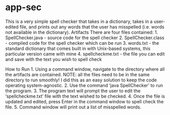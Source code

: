 # app-sec
This is a very simple spell checker that takes in a dictionary, takes in a user-edited file, and prints out any words that the user has misspelled (i.e. words not available in the dictionary).
Artifacts
	There are four files contained:
	1. SpellChecker.java - source code for the spell checker
	2. SpellChecker.class - compiled code for the spell checker which can be run
	3. words.txt - the standard dictionary that comes built in with Unix-based systems, this particular version came with mine
	4. spellcheckme.txt - the file you can edit and save with the text you wish to spell check

How to Run
	1. Using a command window, navigate to the directory where all the artifacts are contained. NOTE: all the files need to be in the same directory to run smoothly! I did this as an easy solution to keep the code operating system-agnostic.
	2. Use the command ‘java SpellChecker’ to run the program.
	3. The program text will prompt the user to edit the ‘spellcheckme.txt’ file with the text wished to be checked.
	4. Once the file is updated and edited, press Enter in the command window to spell check the file.
	5. Command window will print out a list of misspelled words.